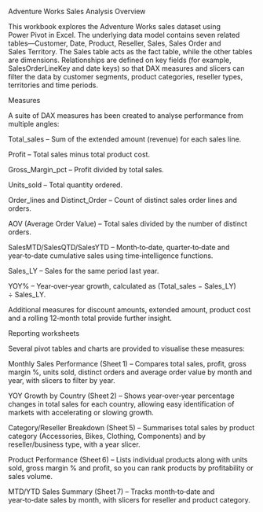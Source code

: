 Adventure Works Sales Analysis
Overview

This workbook explores the Adventure Works sales dataset using Power Pivot in Excel. The underlying data model contains seven related tables—Customer, Date, Product, Reseller, Sales, Sales Order and Sales Territory. The Sales table acts as the fact table, while the other tables are dimensions. Relationships are defined on key fields (for example, SalesOrderLineKey and date keys) so that DAX measures and slicers can filter the data by customer segments, product categories, reseller types, territories and time periods.

Measures

A suite of DAX measures has been created to analyse performance from multiple angles:

Total_sales – Sum of the extended amount (revenue) for each sales line.

Profit – Total sales minus total product cost.

Gross_Margin_pct – Profit divided by total sales.

Units_sold – Total quantity ordered.

Order_lines and Distinct_Order – Count of distinct sales order lines and orders.

AOV (Average Order Value) – Total sales divided by the number of distinct orders.

SalesMTD/SalesQTD/SalesYTD – Month‑to‑date, quarter‑to‑date and year‑to‑date cumulative sales using time‑intelligence functions.

Sales_LY – Sales for the same period last year.

YOY% – Year‑over‑year growth, calculated as (Total_sales − Sales_LY) ÷ Sales_LY.

Additional measures for discount amounts, extended amount, product cost and a rolling 12‑month total provide further insight.

Reporting worksheets

Several pivot tables and charts are provided to visualise these measures:

Monthly Sales Performance (Sheet 1) – Compares total sales, profit, gross margin %, units sold, distinct orders and average order value by month and year, with slicers to filter by year.

YOY Growth by Country (Sheet 2) – Shows year‑over‑year percentage changes in total sales for each country, allowing easy identification of markets with accelerating or slowing growth.

Category/Reseller Breakdown (Sheet 5) – Summarises total sales by product category (Accessories, Bikes, Clothing, Components) and by reseller/business type, with a year slicer.

Product Performance (Sheet 6) – Lists individual products along with units sold, gross margin % and profit, so you can rank products by profitability or sales volume.

MTD/YTD Sales Summary (Sheet 7) – Tracks month‑to‑date and year‑to‑date sales by month, with slicers for reseller and product category.
